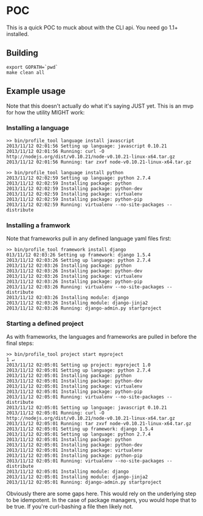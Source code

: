 # POC
This is a quick POC to muck about with the CLI api. You need go 1.1+ installed.

## Building
```
export GOPATH=`pwd`
make clean all
```

## Example usage
Note that this doesn't actually do what it's saying JUST yet. This is an mvp for how the utility MIGHT work:

### Installing a language
```
>> bin/profile_tool language install javascript
2013/11/12 02:01:56 Setting up language: javascript 0.10.21
2013/11/12 02:01:56 Running: curl -O http://nodejs.org/dist/v0.10.21/node-v0.10.21-linux-x64.tar.gz
2013/11/12 02:01:56 Running: tar zxvf node-v0.10.21-linux-x64.tar.gz
```

```
>> bin/profile_tool language install python
2013/11/12 02:02:59 Setting up language: python 2.7.4
2013/11/12 02:02:59 Installing package: python
2013/11/12 02:02:59 Installing package: python-dev
2013/11/12 02:02:59 Installing package: virtualenv
2013/11/12 02:02:59 Installing package: python-pip
2013/11/12 02:02:59 Running: virtualenv --no-site-packages --distribute
```

### Installing a framwork
Note that frameworks pull in any defined language yaml files first:

```
>> bin/profile_tool framework install django
013/11/12 02:03:26 Setting up framework: django 1.5.4
2013/11/12 02:03:26 Setting up language: python 2.7.4
2013/11/12 02:03:26 Installing package: python
2013/11/12 02:03:26 Installing package: python-dev
2013/11/12 02:03:26 Installing package: virtualenv
2013/11/12 02:03:26 Installing package: python-pip
2013/11/12 02:03:26 Running: virtualenv --no-site-packages --distribute
2013/11/12 02:03:26 Installing module: django
2013/11/12 02:03:26 Installing module: django-jinja2
2013/11/12 02:03:26 Running: django-admin.py startproject
```

### Starting a defined project
As with frameworks, the languages and frameworks are pulled in before the final steps:

```
>> bin/profile_tool project start myproject                                                                1 ↵
2013/11/12 02:05:01 Setting up project: myproject 1.0
2013/11/12 02:05:01 Setting up language: python 2.7.4
2013/11/12 02:05:01 Installing package: python
2013/11/12 02:05:01 Installing package: python-dev
2013/11/12 02:05:01 Installing package: virtualenv
2013/11/12 02:05:01 Installing package: python-pip
2013/11/12 02:05:01 Running: virtualenv --no-site-packages --distribute
2013/11/12 02:05:01 Setting up language: javascript 0.10.21
2013/11/12 02:05:01 Running: curl -O http://nodejs.org/dist/v0.10.21/node-v0.10.21-linux-x64.tar.gz
2013/11/12 02:05:01 Running: tar zxvf node-v0.10.21-linux-x64.tar.gz
2013/11/12 02:05:01 Setting up framework: django 1.5.4
2013/11/12 02:05:01 Setting up language: python 2.7.4
2013/11/12 02:05:01 Installing package: python
2013/11/12 02:05:01 Installing package: python-dev
2013/11/12 02:05:01 Installing package: virtualenv
2013/11/12 02:05:01 Installing package: python-pip
2013/11/12 02:05:01 Running: virtualenv --no-site-packages --distribute
2013/11/12 02:05:01 Installing module: django
2013/11/12 02:05:01 Installing module: django-jinja2
2013/11/12 02:05:01 Running: django-admin.py startproject
```

Obviously there are some gaps here. This would rely on the underlying step to be idempotent. In the case of package managers, you would hope that to be true. If you're curl-bashing a file then likely not.
